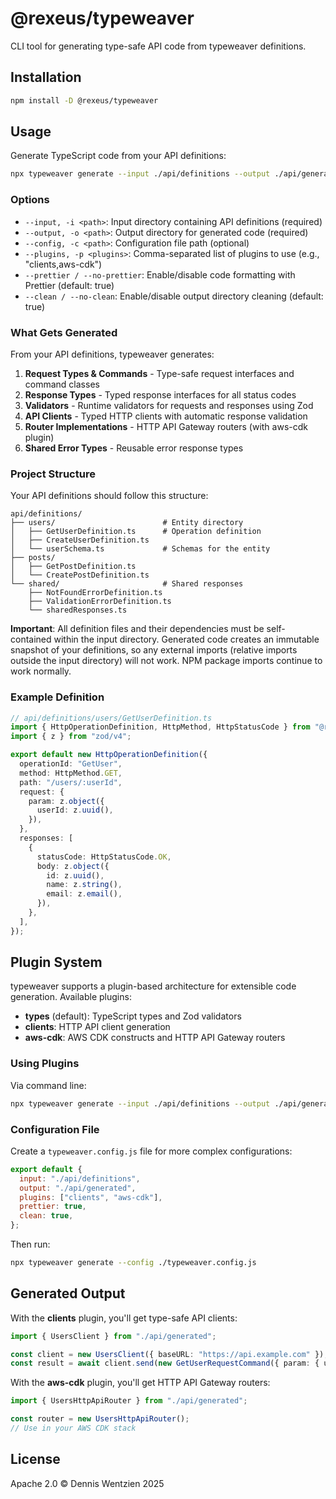 # @rexeus/typeweaver

CLI tool for generating type-safe API code from typeweaver definitions.

## Installation

```bash
npm install -D @rexeus/typeweaver
```

## Usage

Generate TypeScript code from your API definitions:

```bash
npx typeweaver generate --input ./api/definitions --output ./api/generated --plugins clients,aws-cdk
```

### Options

- `--input, -i <path>`: Input directory containing API definitions (required)
- `--output, -o <path>`: Output directory for generated code (required)
- `--config, -c <path>`: Configuration file path (optional)
- `--plugins, -p <plugins>`: Comma-separated list of plugins to use (e.g., "clients,aws-cdk")
- `--prettier / --no-prettier`: Enable/disable code formatting with Prettier (default: true)
- `--clean / --no-clean`: Enable/disable output directory cleaning (default: true)

### What Gets Generated

From your API definitions, typeweaver generates:

1. **Request Types & Commands** - Type-safe request interfaces and command classes
2. **Response Types** - Typed response interfaces for all status codes
3. **Validators** - Runtime validators for requests and responses using Zod
4. **API Clients** - Typed HTTP clients with automatic response validation
5. **Router Implementations** - HTTP API Gateway routers (with aws-cdk plugin)
6. **Shared Error Types** - Reusable error response types

### Project Structure

Your API definitions should follow this structure:

```
api/definitions/
├── users/                        # Entity directory
│   ├── GetUserDefinition.ts      # Operation definition
│   ├── CreateUserDefinition.ts
│   └── userSchema.ts             # Schemas for the entity
├── posts/
│   ├── GetPostDefinition.ts
│   └── CreatePostDefinition.ts
└── shared/                       # Shared responses
    ├── NotFoundErrorDefinition.ts
    ├── ValidationErrorDefinition.ts
    └── sharedResponses.ts
```

**Important**: All definition files and their dependencies must be self-contained within the input
directory. Generated code creates an immutable snapshot of your definitions, so any external imports
(relative imports outside the input directory) will not work. NPM package imports continue to work
normally.

### Example Definition

```typescript
// api/definitions/users/GetUserDefinition.ts
import { HttpOperationDefinition, HttpMethod, HttpStatusCode } from "@rexeus/typeweaver-core";
import { z } from "zod/v4";

export default new HttpOperationDefinition({
  operationId: "GetUser",
  method: HttpMethod.GET,
  path: "/users/:userId",
  request: {
    param: z.object({
      userId: z.uuid(),
    }),
  },
  responses: [
    {
      statusCode: HttpStatusCode.OK,
      body: z.object({
        id: z.uuid(),
        name: z.string(),
        email: z.email(),
      }),
    },
  ],
});
```

## Plugin System

typeweaver supports a plugin-based architecture for extensible code generation. Available plugins:

- **types** (default): TypeScript types and Zod validators
- **clients**: HTTP API client generation
- **aws-cdk**: AWS CDK constructs and HTTP API Gateway routers

### Using Plugins

Via command line:

```bash
npx typeweaver generate --input ./api/definitions --output ./api/generated --plugins clients,aws-cdk
```

### Configuration File

Create a `typeweaver.config.js` file for more complex configurations:

```javascript
export default {
  input: "./api/definitions",
  output: "./api/generated",
  plugins: ["clients", "aws-cdk"],
  prettier: true,
  clean: true,
};
```

Then run:

```bash
npx typeweaver generate --config ./typeweaver.config.js
```

## Generated Output

With the **clients** plugin, you'll get type-safe API clients:

```typescript
import { UsersClient } from "./api/generated";

const client = new UsersClient({ baseURL: "https://api.example.com" });
const result = await client.send(new GetUserRequestCommand({ param: { userId: "123" } }));
```

With the **aws-cdk** plugin, you'll get HTTP API Gateway routers:

```typescript
import { UsersHttpApiRouter } from "./api/generated";

const router = new UsersHttpApiRouter();
// Use in your AWS CDK stack
```

## License

Apache 2.0 © Dennis Wentzien 2025

